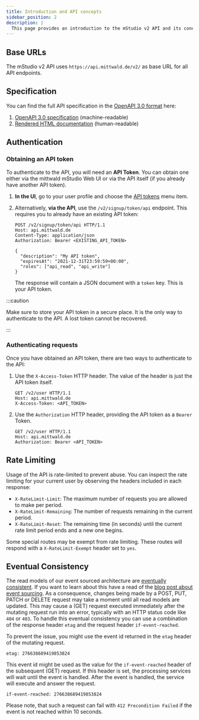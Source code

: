 ```yaml
---
title: Introduction and API concepts
sidebar_position: 2
description: |
  This page provides an introduction to the mStudio v2 API and its concepts.
---
```


## Base URLs

The mStudio v2 API uses `https://api.mittwald.de/v2/` as base URL for all API endpoints.

## Specification

You can find the full API specification in the [OpenAPI 3.0 format](https://spec.openapis.org/oas/v3.0.0) here:

1. [OpenAPI 3.0 specification](https://api.mittwald.de/openapi) (machine-readable)
2. [Rendered HTML documentation](/reference/v2) (human-readable)

## Authentication

### Obtaining an API token

To authenticate to the API, you will need an **API Token**. You can obtain one either via the mittwald mStudio Web UI or via the API itself (if you already have another API token).

1. **In the UI**, go to your user profile and choose the [API tokens](https://studio.mittwald.de/app/profile/api-tokens) menu item.
2. Alternatively, **via the API**, use the `/v2/signup/token/api` endpoint. This requires you to already have an existing API token:

   ```http
   POST /v2/signup/token/api HTTP/1.1
   Host: api.mittwald.de
   Content-Type: application/json
   Authorization: Bearer <EXISTING_API_TOKEN>

   {
     "description": "My API token",
     "expiresAt": "2021-12-31T23:59:59+00:00",
     "roles": ["api_read", "api_write"]
   }
   ```

   The response will contain a JSON document with a `token` key. This is your API token.

:::caution

Make sure to store your API token in a secure place. It is the only way to authenticate to the API. A lost token cannot be recovered.

:::

### Authenticating requests

Once you have obtained an API token, there are two ways to authenticate to the API:

1. Use the `X-Access-Token` HTTP header. The value of the header is just the API token itself.

   ```http {3}
   GET /v2/user HTTP/1.1
   Host: api.mittwald.de
   X-Access-Token: <API_TOKEN>
   ```

2. Use the `Authorization` HTTP header, providing the API token as a `Bearer` Token.

   ```http {3}
   GET /v2/user HTTP/1.1
   Host: api.mittwald.de
   Authorization: Bearer <API_TOKEN>
   ```

## Rate Limiting

Usage of the API is rate-limited to prevent abuse. You can inspect the rate limiting for your current user by observing the headers included in each response:

- `X-RateLimit-Limit`: The maximum number of requests you are allowed to make per period.
- `X-RateLimit-Remaining`: The number of requests remaining in the current period.
- `X-RateLimit-Reset`: The remaining time (in seconds) until the current rate limit period ends and a new one begins.

Some special routes may be exempt from rate limiting. These routes will respond with a `X-RateLimit-Exempt` header set to `yes`.

## Eventual Consistency

The read models of our event sourced architecture are [eventually consistent](https://en.wikipedia.org/wiki/Eventual_consistency). If you want to learn about this have a read of the [blog post about event sourcing](https://www.mittwald.de/blog/webentwicklung-design/was-ist-eventsourcing). As a consequence, changes being made by a POST, PUT, PATCH or DELETE request may take a moment until all read models are updated. This may cause a (GET) request executed immediately after the mutating request run into an error, typically with an HTTP status code like `404` or `403`. To handle this eventual consistency you can use a combination of the response header `etag` and the request header `if-event-reached`.

To prevent the issue, you might use the event id returned in the `etag` header of the mutating request.

```
etag: 276638689419853824
```

This event id might be used as the value for the `if-event-reached` header of the subsequent (GET) request. If this header is set, the processing services will wait until the event is handled. After the event is handled, the service will execute and answer the request.

```
if-event-reached: 276638689419853824
```

Please note, that such a request can fail with `412 Precondition Failed` if the event is not reached within 10 seconds.
